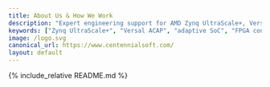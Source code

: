 ```yaml
---
title: About Us & How We Work
description: "Expert engineering support for AMD Zynq UltraScale+, Versal ACAP, and adaptive SoC platforms. Embedded Linux, Yocto, FPGA, and driver development."
keywords: ["Zynq UltraScale+", "Versal ACAP", "adaptive SoC", "FPGA consulting", "embedded Linux", "Yocto BSP", "driver development"]
image: /logo.svg
canonical_url: https://www.centennialsoft.com/
layout: default
---
```


{% include_relative README.md %}
